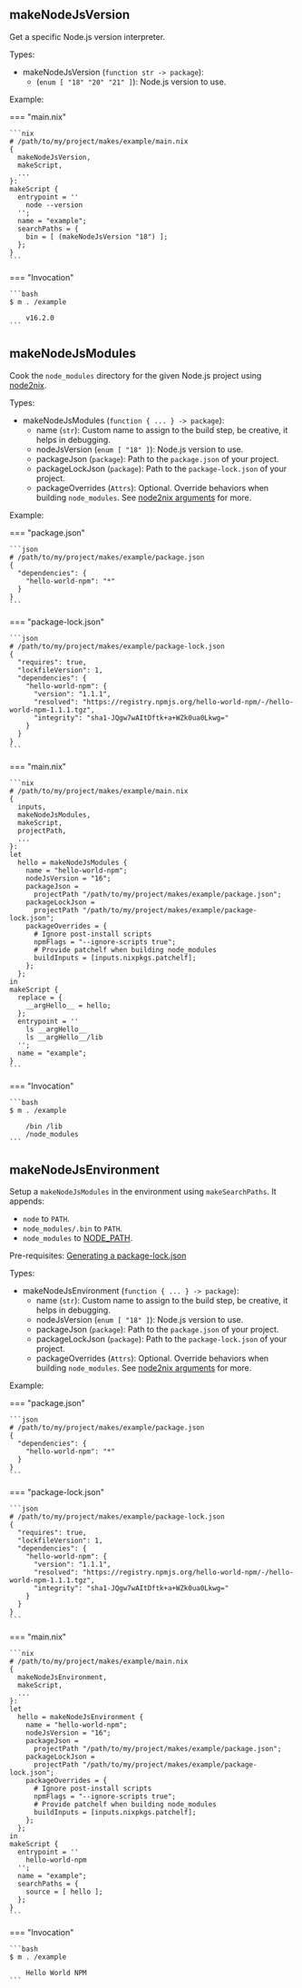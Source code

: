 ## makeNodeJsVersion

Get a specific Node.js version interpreter.

Types:

- makeNodeJsVersion (`function str -> package`):
    - (`enum [ "18" "20" "21" ]`):
        Node.js version to use.

Example:

=== "main.nix"

    ```nix
    # /path/to/my/project/makes/example/main.nix
    {
      makeNodeJsVersion,
      makeScript,
      ...
    }:
    makeScript {
      entrypoint = ''
        node --version
      '';
      name = "example";
      searchPaths = {
        bin = [ (makeNodeJsVersion "18") ];
      };
    }
    ```

=== "Invocation"

    ```bash
    $ m . /example

        v16.2.0
    ```

## makeNodeJsModules

Cook the `node_modules` directory
for the given Node.js project
using [node2nix](https://github.com/svanderburg/node2nix).

Types:

- makeNodeJsModules (`function { ... } -> package`):
    - name (`str`):
        Custom name to assign to the build step, be creative, it helps in debugging.
    - nodeJsVersion (`enum [ "18" ]`):
        Node.js version to use.
    - packageJson (`package`):
        Path to the `package.json` of your project.
    - packageLockJson (`package`):
        Path to the `package-lock.json` of your project.
    - packageOverrides (`Attrs`): Optional.
        Override behaviors when building `node_modules`.
        See [node2nix arguments](https://github.com/svanderburg/node2nix/blob/315e1b85a6761152f57a41ccea5e2570981ec670/nix/node-env.nix#L568)
        for more.

Example:

=== "package.json"

    ```json
    # /path/to/my/project/makes/example/package.json
    {
      "dependencies": {
        "hello-world-npm": "*"
      }
    }
    ```

=== "package-lock.json"

    ```json
    # /path/to/my/project/makes/example/package-lock.json
    {
      "requires": true,
      "lockfileVersion": 1,
      "dependencies": {
        "hello-world-npm": {
          "version": "1.1.1",
          "resolved": "https://registry.npmjs.org/hello-world-npm/-/hello-world-npm-1.1.1.tgz",
          "integrity": "sha1-JQgw7wAItDftk+a+WZk0ua0Lkwg="
        }
      }
    }
    ```

=== "main.nix"

    ```nix
    # /path/to/my/project/makes/example/main.nix
    {
      inputs,
      makeNodeJsModules,
      makeScript,
      projectPath,
      ...
    }:
    let
      hello = makeNodeJsModules {
        name = "hello-world-npm";
        nodeJsVersion = "16";
        packageJson =
          projectPath "/path/to/my/project/makes/example/package.json";
        packageLockJson =
          projectPath "/path/to/my/project/makes/example/package-lock.json";
        packageOverrides = {
          # Ignore post-install scripts
          npmFlags = "--ignore-scripts true";
          # Provide patchelf when building node_modules
          buildInputs = [inputs.nixpkgs.patchelf];
        };
      };
    in
    makeScript {
      replace = {
        __argHello__ = hello;
      };
      entrypoint = ''
        ls __argHello__
        ls __argHello__/lib
      '';
      name = "example";
    }
    ```

=== "Invocation"

    ```bash
    $ m . /example

        /bin /lib
        /node_modules
    ```

## makeNodeJsEnvironment

Setup a `makeNodeJsModules` in the environment
using `makeSearchPaths`.
It appends:

- `node` to `PATH`.
- `node_modules/.bin` to `PATH`.
- `node_modules` to [NODE_PATH](https://nodejs.org/api/modules.html).

Pre-requisites:
[Generating a package-lock.json](/api/builtins/utilities#makenodejslock)

Types:

- makeNodeJsEnvironment (`function { ... } -> package`):
    - name (`str`):
        Custom name to assign to the build step, be creative, it helps in debugging.
    - nodeJsVersion (`enum [ "18" ]`):
        Node.js version to use.
    - packageJson (`package`):
        Path to the `package.json` of your project.
    - packageLockJson (`package`):
        Path to the `package-lock.json` of your project.
    - packageOverrides (`Attrs`): Optional.
        Override behaviors when building `node_modules`.
        See [node2nix arguments](https://github.com/svanderburg/node2nix/blob/315e1b85a6761152f57a41ccea5e2570981ec670/nix/node-env.nix#L568)
        for more.

Example:

=== "package.json"

    ```json
    # /path/to/my/project/makes/example/package.json
    {
      "dependencies": {
        "hello-world-npm": "*"
      }
    }
    ```

=== "package-lock.json"

    ```json
    # /path/to/my/project/makes/example/package-lock.json
    {
      "requires": true,
      "lockfileVersion": 1,
      "dependencies": {
        "hello-world-npm": {
          "version": "1.1.1",
          "resolved": "https://registry.npmjs.org/hello-world-npm/-/hello-world-npm-1.1.1.tgz",
          "integrity": "sha1-JQgw7wAItDftk+a+WZk0ua0Lkwg="
        }
      }
    }
    ```

=== "main.nix"

    ```nix
    # /path/to/my/project/makes/example/main.nix
    {
      makeNodeJsEnvironment,
      makeScript,
      ...
    }:
    let
      hello = makeNodeJsEnvironment {
        name = "hello-world-npm";
        nodeJsVersion = "16";
        packageJson =
          projectPath "/path/to/my/project/makes/example/package.json";
        packageLockJson =
          projectPath "/path/to/my/project/makes/example/package-lock.json";
        packageOverrides = {
          # Ignore post-install scripts
          npmFlags = "--ignore-scripts true";
          # Provide patchelf when building node_modules
          buildInputs = [inputs.nixpkgs.patchelf];
        };
      };
    in
    makeScript {
      entrypoint = ''
        hello-world-npm
      '';
      name = "example";
      searchPaths = {
        source = [ hello ];
      };
    }
    ```

=== "Invocation"

    ```bash
    $ m . /example

        Hello World NPM
    ```
